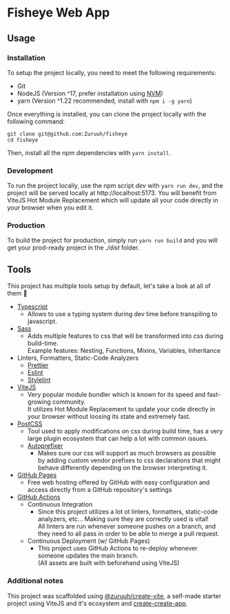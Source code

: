 # Fisheye Web App

## Usage

### Installation

To setup the project locally, you need to meet the following requirements:
* Git
* NodeJS (Version ^17, prefer installation using [NVM](https://github.com/nvm-sh/nvm))
* yarn (Version ^1.22 recommended, install with `npm i -g yarn`)

Once everything is installed, you can clone the project locally with the following command:
```shell
git clone git@github.com:Zuruuh/fisheye
cd fisheye
```
Then, install all the npm dependencies with `yarn install`.

### Development
To run the project locally, use the npm script *dev* with `yarn run dev`, and the project will be served locally at http://localhost:5173.
You will benefit from ViteJS Hot Module Replacement which will update all your code directly in your browser when you edit it.

### Production
To build the project for production, simply run `yarn run build` and you will get your prod-ready project in the *./dist* folder.

## Tools

This project has multiple tools setup by default, let's take a look at all of them 🚀
* [Typescript](https://www.typescriptlang.org)
  - Allows to use a typing system during dev time before transpiling to javascript.
* [Sass](https://sass-lang.com)
  - Adds multiple features to css that will be transformed into css during build-time.  
    Example features: Nesting, Functions, Mixins, Variables, Inheritance
* Linters, Formatters, Static-Code Analyzers
  * [Prettier](https://prettier.io)
  * [Eslint](https://eslint.org)
  * [Stylelint](https://stylelint.io)
* [ViteJS](https://vitejs.dev)
  - Very popular module bundler which is known for its speed and fast-growing community.  
    It utilizes Hot Module Replacement to update your code directly in your browser without loosing its state and extremely fast.
* [PostCSS](https://postcss.org)
  - Tool used to apply modifications on css during build time, has a very large plugin ecosystem that can help a lot with common issues.
  * [Autoprefixer](https://autoprefixer.github.io)
    - Makes sure our css will support as much browsers as possible by adding custom vendor prefixes to css declarations that might behave differently depending on the browser interpreting it.
* [GitHub Pages](https://pages.github.com)
  - Free web hosting offered by GitHub with easy configuration and access directly from a GitHub repository's settings
* [GitHub Actions](https://github.com/features/actions)
  * Continuous Integration
    - Since this project utilizes a lot ot linters, formatters, static-code analyzers, etc... Making sure they are correctly used is vital!  
      All linters are run whenever someone pushes on a branch, and they need to all pass in order to be able to merge a pull request.
  * Continuous Deployment (w/ GitHub Pages)
    - This project uses GitHub Actions to re-deploy whenever someone updates the main branch.  
      (All assets are built with beforehand using ViteJS)

### Additional notes
This project was scaffolded using [@zuruuh/create-vite](https://github.com/Zuruuh/create-vite), a self-made starter project using ViteJS and it's ecosystem and [create-create-app](https://www.npmjs.com/package/create-create-app).
